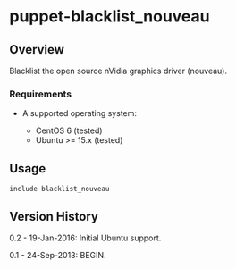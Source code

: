 # puppet-blacklist_nouveau

## Overview 

Blacklist the open source nVidia graphics driver (nouveau).


### Requirements

* A supported operating system:

  * CentOS 6 (tested)
  * Ubuntu >= 15.x (tested)

## Usage

```
include blacklist_nouveau
```

## Version History

0.2 - 19-Jan-2016: Initial Ubuntu support.

0.1 - 24-Sep-2013: BEGIN.

